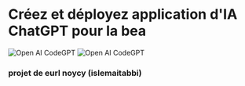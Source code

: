# Créez et déployez  application d'IA ChatGPT pour la bea
![Open AI CodeGPT](https://camo.githubusercontent.com/174a398cfb2d72c28b722398a00afc7d9c5d3dd2f45f5c657f0480b9a7bc5e60/68747470733a2f2f692e6962622e636f2f4c5334445268622f696d6167652d3235372e706e67)
![Open AI CodeGPT](https://www.bea.dz/img/230x0w%20(3).webp)

### projet de eurl noycy (islemaitabbi)

